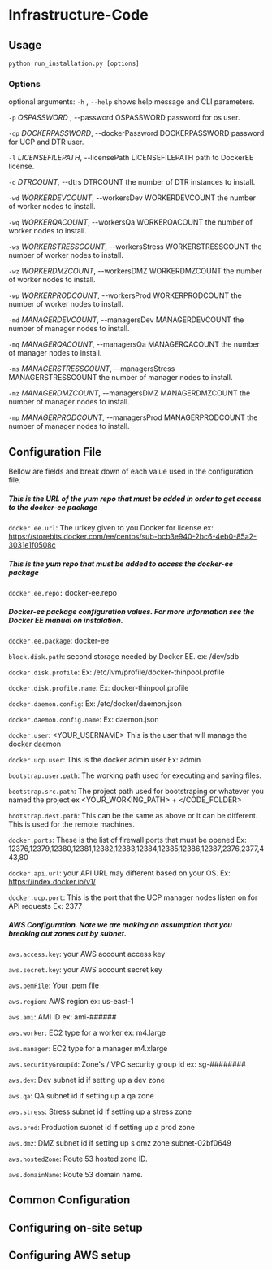 # Infrastructure-Code 

## Usage

    python run_installation.py [options]
    
### Options
optional arguments:
  `-h` , `--help`            shows help message and CLI parameters. 
  
  `-p` *OSPASSWORD* , --password OSPASSWORD
                    password for os user.
                        
  `-dp` *DOCKERPASSWORD*, --dockerPassword DOCKERPASSWORD
                        password for UCP and DTR user.
                        
  `-l` *LICENSEFILEPATH*, --licensePath LICENSEFILEPATH
                        path to DockerEE license.
                        
  `-d` *DTRCOUNT*, --dtrs DTRCOUNT
                        the number of DTR instances to install.
                        
  `-wd` *WORKERDEVCOUNT*, --workersDev WORKERDEVCOUNT
                        the number of worker nodes to install.
                        
  `-wq` *WORKERQACOUNT*, --workersQa WORKERQACOUNT
                        the number of worker nodes to install.
                        
  `-ws` *WORKERSTRESSCOUNT*, --workersStress WORKERSTRESSCOUNT
                        the number of worker nodes to install.
                        
  `-wz` *WORKERDMZCOUNT*, --workersDMZ WORKERDMZCOUNT
                        the number of worker nodes to install.
                        
  `-wp` *WORKERPRODCOUNT*, --workersProd WORKERPRODCOUNT
                        the number of worker nodes to install.
                        
  `-md` *MANAGERDEVCOUNT*, --managersDev MANAGERDEVCOUNT
                        the number of manager nodes to install.
                        
  `-mq` *MANAGERQACOUNT*, --managersQa MANAGERQACOUNT
                        the number of manager nodes to install.
                        
  `-ms` *MANAGERSTRESSCOUNT*, --managersStress MANAGERSTRESSCOUNT
                        the number of manager nodes to install.
                        
  `-mz` *MANAGERDMZCOUNT*, --managersDMZ MANAGERDMZCOUNT
                        the number of manager nodes to install.
                        
  `-mp` *MANAGERPRODCOUNT*, --managersProd MANAGERPRODCOUNT
                        the number of manager nodes to install.
                        
## Configuration File
Bellow are fields and break down of each value used in the configuration file. 

##### This is the URL of the yum repo that must be added in order to get access to the docker-ee package

`docker.ee.url`: The urlkey given to you Docker for license ex: https://storebits.docker.com/ee/centos/sub-bcb3e940-2bc6-4eb0-85a2-3031e1f0508c

##### This is the yum repo that must be added to access the docker-ee package

`docker.ee.repo:` docker-ee.repo

##### Docker-ee package configuration values. For more information see the Docker EE manual on instalation. 

`docker.ee.package`: docker-ee

`block.disk.path`: second storage needed by Docker EE. ex:  /dev/sdb

`docker.disk.profile`: Ex: /etc/lvm/profile/docker-thinpool.profile

`docker.disk.profile.name`: Ex: docker-thinpool.profile

`docker.daemon.config`: Ex: /etc/docker/daemon.json

`docker.daemon.config.name`: Ex: daemon.json

`docker.user`: <YOUR_USERNAME>  This is the user that will manage the docker daemon

`docker.ucp.user`: This is the docker admin user Ex: admin

`bootstrap.user.path`: The working path used for executing and saving files.

`bootstrap.src.path`: The project path used for bootstraping or whatever you named the project ex <YOUR_WORKING_PATH> + </CODE_FOLDER>

`bootstrap.dest.path`: This can be the same as above or it can be different. This is used for the remote machines.

`docker.ports`: These is the list of firewall ports that must be opened Ex: 12376,12379,12380,12381,12382,12383,12384,12385,12386,12387,2376,2377,443,80

`docker.api.url`: your API URL may different based on your OS. Ex: https://index.docker.io/v1/

`docker.ucp.port`: This is the port that the UCP manager nodes listen on for API requests Ex: 2377


##### AWS Configuration. Note we are making an assumption that you breaking out zones out by subnet. 

`aws.access.key`: your AWS account access key

`aws.secret.key`: your AWS account secret key

`aws.pemFile`: Your .pem file

`aws.region`: AWS region ex: us-east-1

`aws.ami`: AMI ID ex: ami-######

`aws.worker`: EC2 type for a worker ex: m4.large

`aws.manager`: EC2 type for a manager m4.xlarge

`aws.securityGroupId`: Zone's / VPC security group id ex:  sg-########

`aws.dev`: Dev subnet id if setting up a dev zone

`aws.qa`: QA subnet id if setting up a qa zone 

`aws.stress`: Stress subnet id if setting up a stress zone

`aws.prod`: Production subnet id if setting up a prod zone

`aws.dmz`: DMZ subnet id if setting up s dmz zone subnet-02bf0649

`aws.hostedZone`: Route 53 hosted zone ID. 

`aws.domainName`: Route 53 domain name.


## Common Configuration 

## Configuring on-site setup 

## Configuring AWS setup
